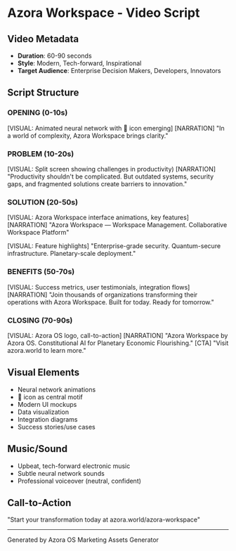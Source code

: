 # Azora Workspace - Video Script

## Video Metadata
- **Duration**: 60-90 seconds
- **Style**: Modern, Tech-forward, Inspirational
- **Target Audience**: Enterprise Decision Makers, Developers, Innovators

## Script Structure

### OPENING (0-10s)
[VISUAL: Animated neural network with 💼 icon emerging]
[NARRATION]
"In a world of complexity, Azora Workspace brings clarity."

### PROBLEM (10-20s)
[VISUAL: Split screen showing challenges in productivity)
[NARRATION]
"Productivity shouldn't be complicated. But outdated systems, security gaps, and fragmented solutions create barriers to innovation."

### SOLUTION (20-50s)
[VISUAL: Azora Workspace interface animations, key features]
[NARRATION]
"Azora Workspace — Workspace Management. Collaborative Workspace Platform"

[VISUAL: Feature highlights]
"Enterprise-grade security. Quantum-secure infrastructure. Planetary-scale deployment."

### BENEFITS (50-70s)
[VISUAL: Success metrics, user testimonials, integration flows]
[NARRATION]
"Join thousands of organizations transforming their operations with Azora Workspace. Built for today. Ready for tomorrow."

### CLOSING (70-90s)
[VISUAL: Azora OS logo, call-to-action]
[NARRATION]
"Azora Workspace by Azora OS. Constitutional AI for Planetary Economic Flourishing."
[CTA]
"Visit azora.world to learn more."

## Visual Elements
- Neural network animations
- 💼 icon as central motif
- Modern UI mockups
- Data visualization
- Integration diagrams
- Success stories/use cases

## Music/Sound
- Upbeat, tech-forward electronic music
- Subtle neural network sounds
- Professional voiceover (neutral, confident)

## Call-to-Action
"Start your transformation today at azora.world/azora-workspace"

---
Generated by Azora OS Marketing Assets Generator
